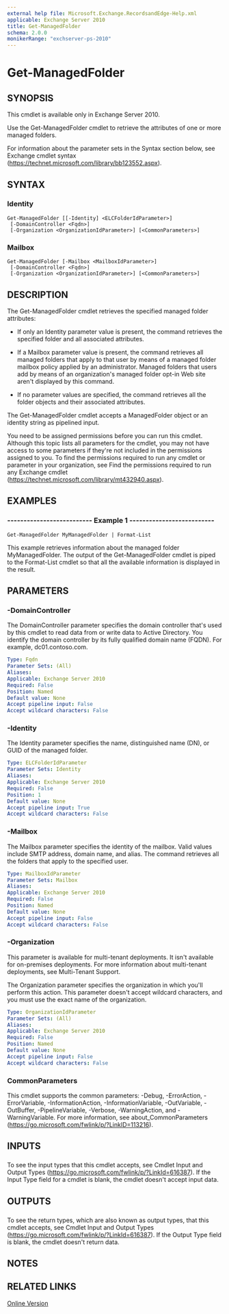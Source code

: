 ```yaml
---
external help file: Microsoft.Exchange.RecordsandEdge-Help.xml
applicable: Exchange Server 2010
title: Get-ManagedFolder
schema: 2.0.0
monikerRange: "exchserver-ps-2010"
---
```


# Get-ManagedFolder

## SYNOPSIS
This cmdlet is available only in Exchange Server 2010.

Use the Get-ManagedFolder cmdlet to retrieve the attributes of one or more managed folders.

For information about the parameter sets in the Syntax section below, see Exchange cmdlet syntax (https://technet.microsoft.com/library/bb123552.aspx).

## SYNTAX

### Identity
```
Get-ManagedFolder [[-Identity] <ELCFolderIdParameter>]
 [-DomainController <Fqdn>]
 [-Organization <OrganizationIdParameter>] [<CommonParameters>]
```

### Mailbox
```
Get-ManagedFolder [-Mailbox <MailboxIdParameter>]
 [-DomainController <Fqdn>]
 [-Organization <OrganizationIdParameter>] [<CommonParameters>]
```

## DESCRIPTION
The Get-ManagedFolder cmdlet retrieves the specified managed folder attributes:

- If only an Identity parameter value is present, the command retrieves the specified folder and all associated attributes.

- If a Mailbox parameter value is present, the command retrieves all managed folders that apply to that user by means of a managed folder mailbox policy applied by an administrator. Managed folders that users add by means of an organization's managed folder opt-in Web site aren't displayed by this command.

- If no parameter values are specified, the command retrieves all the folder objects and their associated attributes.

The Get-ManagedFolder cmdlet accepts a ManagedFolder object or an identity string as pipelined input.

You need to be assigned permissions before you can run this cmdlet. Although this topic lists all parameters for the cmdlet, you may not have access to some parameters if they're not included in the permissions assigned to you. To find the permissions required to run any cmdlet or parameter in your organization, see Find the permissions required to run any Exchange cmdlet (https://technet.microsoft.com/library/mt432940.aspx).

## EXAMPLES

### -------------------------- Example 1 --------------------------
```
Get-ManagedFolder MyManagedFolder | Format-List
```

This example retrieves information about the managed folder MyManagedFolder. The output of the Get-ManagedFolder cmdlet is piped to the Format-List cmdlet so that all the available information is displayed in the result.

## PARAMETERS

### -DomainController
The DomainController parameter specifies the domain controller that's used by this cmdlet to read data from or write data to Active Directory. You identify the domain controller by its fully qualified domain name (FQDN). For example, dc01.contoso.com.

```yaml
Type: Fqdn
Parameter Sets: (All)
Aliases:
Applicable: Exchange Server 2010
Required: False
Position: Named
Default value: None
Accept pipeline input: False
Accept wildcard characters: False
```

### -Identity
The Identity parameter specifies the name, distinguished name (DN), or GUID of the managed folder.

```yaml
Type: ELCFolderIdParameter
Parameter Sets: Identity
Aliases:
Applicable: Exchange Server 2010
Required: False
Position: 1
Default value: None
Accept pipeline input: True
Accept wildcard characters: False
```

### -Mailbox
The Mailbox parameter specifies the identity of the mailbox. Valid values include SMTP address, domain name, and alias. The command retrieves all the folders that apply to the specified user.

```yaml
Type: MailboxIdParameter
Parameter Sets: Mailbox
Aliases:
Applicable: Exchange Server 2010
Required: False
Position: Named
Default value: None
Accept pipeline input: False
Accept wildcard characters: False
```

### -Organization
This parameter is available for multi-tenant deployments. It isn't available for on-premises deployments. For more information about multi-tenant deployments, see Multi-Tenant Support.

The Organization parameter specifies the organization in which you'll perform this action. This parameter doesn't accept wildcard characters, and you must use the exact name of the organization.

```yaml
Type: OrganizationIdParameter
Parameter Sets: (All)
Aliases:
Applicable: Exchange Server 2010
Required: False
Position: Named
Default value: None
Accept pipeline input: False
Accept wildcard characters: False
```

### CommonParameters
This cmdlet supports the common parameters: -Debug, -ErrorAction, -ErrorVariable, -InformationAction, -InformationVariable, -OutVariable, -OutBuffer, -PipelineVariable, -Verbose, -WarningAction, and -WarningVariable. For more information, see about_CommonParameters (https://go.microsoft.com/fwlink/p/?LinkID=113216).

## INPUTS

###  
To see the input types that this cmdlet accepts, see Cmdlet Input and Output Types (https://go.microsoft.com/fwlink/p/?LinkId=616387). If the Input Type field for a cmdlet is blank, the cmdlet doesn't accept input data.

## OUTPUTS

###  
To see the return types, which are also known as output types, that this cmdlet accepts, see Cmdlet Input and Output Types (https://go.microsoft.com/fwlink/p/?LinkId=616387). If the Output Type field is blank, the cmdlet doesn't return data.

## NOTES

## RELATED LINKS

[Online Version](https://technet.microsoft.com/library/a30939b7-1291-48d8-b19a-512a0a031121.aspx)
